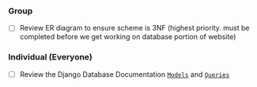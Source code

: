 ### Group
- [ ] Review ER diagram to ensure scheme is 3NF (highest priority. must be completed before we get working on database portion of website)

### Individual (Everyone)
- [ ] Review the Django Database Documentation [`Models`](https://docs.djangoproject.com/en/4.0/topics/db/models/) and [`Queries`](https://docs.djangoproject.com/en/4.0/topics/db/queries/)

